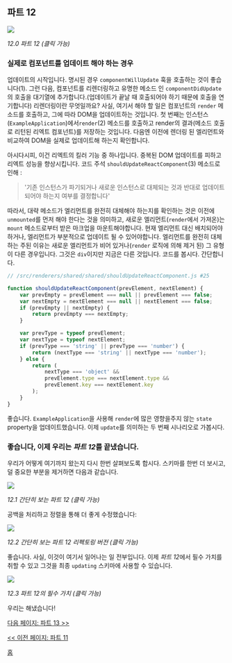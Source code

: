 ## 파트 12

[![](https://rawgit.com/Bogdan-Lyashenko/Under-the-hood-ReactJS/master/stack/images/12/part-12.svg)](https://rawgit.com/Bogdan-Lyashenko/Under-the-hood-ReactJS/master/stack/images/12/part-12.svg)

<em>12.0 파트 12 (클릭 가능)</em>

### 실제로 컴포넌트를 업데이트 해야 하는 경우

업데이트의 시작입니다. 명시된 경우 `componentWillUpdate` 훅을 호출하는 것이 좋습니다(1). 그런 다음, 컴포넌트를 리렌더링하고 유명한 메소드 인 `componentDidUpdate`의 호출을 대기열에 추가합니다.(업데이트가 끝날 때 호출되어야 하기 때문에 호출을 연기합니다)
리렌더링이란 무엇일까요? 사실, 여기서 해야 할 일은 컴포넌트의 `render` 메소드를 호출하고, 그에 따라 DOM을 업데이트하는 것입니다. 첫 번째는 인스턴스(`ExampleApplication`)에서`render`(2) 메소드를 호출하고 render의 결과(메소드 호출로 리턴된 리엑트 컴포넌트)를 저장하는 것입니다. 다음엔 이전에 렌더링 된 엘리먼트와 비교하여 DOM을 실제로 업데이트해 하는지 확인합니다.

아시다시피, 이건 리엑트의 킬러 기능 중 하나입니다. 중복된 DOM 업데이트를 피하고 리엑트 성능을 향상시킵니다.
코드 주석 `shouldUpdateReactComponent`(3) 메소드로 인해 :
> '기존 인스턴스가 파기되거나 새로운 인스턴스로 대체되는 것과 반대로 업데이트되어야 하는지 여부를 결정합니다'

따라서, 대략 메소드가 엘리먼트를 완전히 대체해야 하는지를 확인하는 것은 이전에 `unmounted`를 먼저 해야 한다는 것을 의미하고, 새로운 엘리먼트(`render`에서 가져온)는 `mount` 메소드로부터 받은 마크업을 마운트해야합니다. 현재 엘리먼트 대신 배치되어야 하거나, 엘리먼트가 부분적으로 업데이트 될 수 있어야합니다. 엘리먼트를 완전히 대체하는 주된 이유는 새로운 엘리먼트가 비어 있거나(`render` 로직에 의해 제거 된) 그 유형이 다른 경우입니다. 그것은 `div`이지만 지금은 다른 것입니다. 코드를 봅시다. 간단합니다.

```javascript
// /src/renderers/shared/shared/shouldUpdateReactComponent.js #25

function shouldUpdateReactComponent(prevElement, nextElement) {
    var prevEmpty = prevElement === null || prevElement === false;
    var nextEmpty = nextElement === null || nextElement === false;
    if (prevEmpty || nextEmpty) {
        return prevEmpty === nextEmpty;
    }

    var prevType = typeof prevElement;
    var nextType = typeof nextElement;
    if (prevType === 'string' || prevType === 'number') {
        return (nextType === 'string' || nextType === 'number');
    } else {
        return (
            nextType === 'object' &&
            prevElement.type === nextElement.type &&
            prevElement.key === nextElement.key
        );
    }
}
```

좋습니다. `ExampleApplication`을 사용해 `render`에 많은 영향을주지 않는 `state` property을 업데이트했습니다. 이제 `update`를 의미하는 두 번째 시나리오로 가봅시다.

### 좋습니다, 이제 우리는 *파트 12*를 끝냈습니다.

우리가 어떻게 여기까지 왔는지 다시 한번 살펴보도록 합시다. 스키마를 한번 더 보시고, 덜 중요한 부분을 제거하면 다음과 같습니다.

[![](https://rawgit.com/Bogdan-Lyashenko/Under-the-hood-ReactJS/master/stack/images/12/part-12-A.svg)](https://rawgit.com/Bogdan-Lyashenko/Under-the-hood-ReactJS/master/stack/images/12/part-12-A.svg)

<em>12.1 간단히 보는 파트 12 (클릭 가능)</em>

공백을 처리하고 정렬을 통해 더 좋게 수정했습니다:

[![](https://rawgit.com/Bogdan-Lyashenko/Under-the-hood-ReactJS/master/stack/images/12/part-12-B.svg)](https://rawgit.com/Bogdan-Lyashenko/Under-the-hood-ReactJS/master/stack/images/12/part-12-B.svg)

<em>12.2 간단히 보는 파트 12 리펙토링 버전 (클릭 가능)</em>

좋습니다. 사실, 이것이 여기서 일어나는 일 전부입니다. 이제 *파트 12*에서 필수 가치를 취할 수 있고 그것을 최종 `updating` 스키마에 사용할 수 있습니다.

[![](https://rawgit.com/Bogdan-Lyashenko/Under-the-hood-ReactJS/master/stack/images/12/part-12-C.svg)](https://rawgit.com/Bogdan-Lyashenko/Under-the-hood-ReactJS/master/stack/images/12/part-12-C.svg)

<em>12.3 파트 12의 필수 가치 (클릭 가능)</em>

우리는 해냈습니다!


[다음 페이지: 파트 13 >>](./Part-13.md)

[<< 이전 페이지: 파트 11](./Part-11.md)


[홈](../../README.md)
